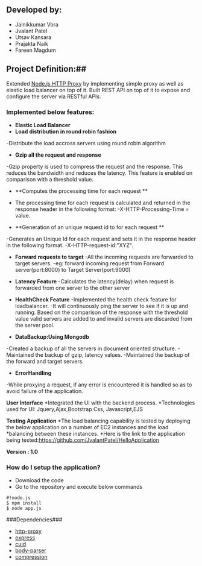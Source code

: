 
## Developed by: ##
* Jainikkumar Vora
* Jvalant Patel
* Utsav Kansara
* Prajakta Naik
* Fareen Magdum

## Project Definition:##
Extended [Node.js HTTP Proxy](https://github.com/nodejitsu/node-http-proxy) by implementing simple proxy as well as elastic load balancer on top of it. Built REST API on top of it to expose and configure the server via RESTful APIs.

### Implemented below features: ###

* **Elastic Load Balancer**
* **Load distribution in round robin fashion**

 -Distribute the load accross servers using round robin algorithm

* **Gzip all the request and response**

 -Gzip property is used to compress the request and the response. This reduces the bandwidth and reduces the latency. This feature is enabled on comparison with a threshold value.

* **Computes the processing time for each request **
- The processing time for each request is calculated and returned in the response header in the following format:
-X-HTTP-Processing-Time = value.

* **Generation of an unique request id to for each request **

 -Generates an Unique Id for each request and sets it in the response header in the following format.
 -X-HTTP-request-id:"XYZ".

* **Forward requests to target**
 -All the incoming requests are forwarded to target servers.
 -eg: forward incoming request from Forward  server(port:8000) to Target Server(port:9000)

* **Latency Feature**
-Calculates the latency(delay) when request is forwarded from one server to the other server
* **HealthCheck Feature**
 -Implemented the health check feature for loadbalancer.
 -It will continuously ping the server to see if it is up and running. Based on the comparison of the response with the threshold value valid servers are added to and invalid servers are discarded from the server pool.

* **DataBackup:Using Mongodb**

 -Created a backup of all the servers in document oriented structure.
 -Maintained the backup of gzip, latency values.
 -Maintained the backup of the forward and target servers.

* **ErrorHandling**

 -While proxying a request, if any error is encountered it is handled so as to avoid failure of the application.

**User Interface**
*Integrated the UI with the backend process.
*Technologies used for UI: Jquery,Ajax,Bootstrap Css, Javascript,EJS

**Testing Application**
*The load balancing capability is tested by deploying the below application on a number of EC2 instances and the load *balancing between these instances.
*Here is the link to the application being tested:https://github.com/JvalantPatel/HelloApplication


**Version : 1.0**

### How do I setup the application? ###

* Download the code
* Go to the repository and execute below commands
```
#!node.js
$ npm install
$ node app.js
```
###Dependencies###
* [http-proxy](https://github.com/nodejitsu/node-http-proxy)
* [express](http://expressjs.com/)
* [cuid](https://github.com/ericelliott/cuid)
* [body-parser](https://github.com/expressjs/body-parser)
* [compression](https://github.com/expressjs/compression)
